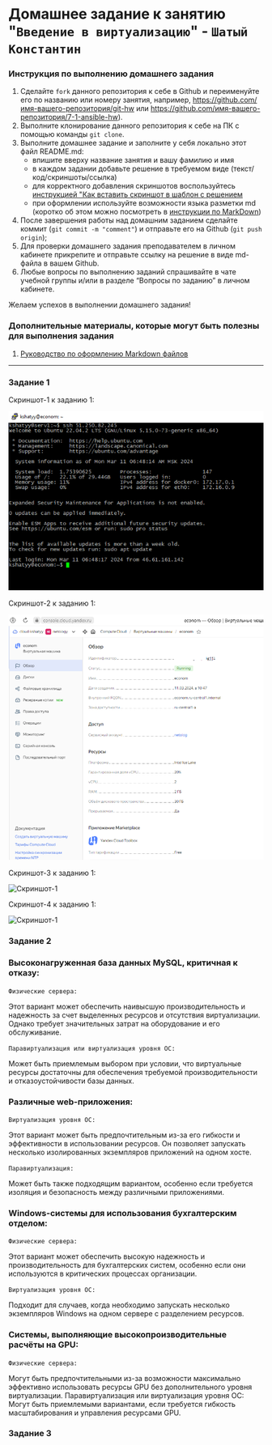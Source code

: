 # Домашнее задание к занятию "`Введение в виртуализацию`" - `Шатый Константин`


### Инструкция по выполнению домашнего задания

   1. Сделайте `fork` данного репозитория к себе в Github и переименуйте его по названию или номеру занятия, например, https://github.com/имя-вашего-репозитория/git-hw или  https://github.com/имя-вашего-репозитория/7-1-ansible-hw).
   2. Выполните клонирование данного репозитория к себе на ПК с помощью команды `git clone`.
   3. Выполните домашнее задание и заполните у себя локально этот файл README.md:
      - впишите вверху название занятия и вашу фамилию и имя
      - в каждом задании добавьте решение в требуемом виде (текст/код/скриншоты/ссылка)
      - для корректного добавления скриншотов воспользуйтесь [инструкцией "Как вставить скриншот в шаблон с решением](https://github.com/netology-code/sys-pattern-homework/blob/main/screen-instruction.md)
      - при оформлении используйте возможности языка разметки md (коротко об этом можно посмотреть в [инструкции  по MarkDown](https://github.com/netology-code/sys-pattern-homework/blob/main/md-instruction.md))
   4. После завершения работы над домашним заданием сделайте коммит (`git commit -m "comment"`) и отправьте его на Github (`git push origin`);
   5. Для проверки домашнего задания преподавателем в личном кабинете прикрепите и отправьте ссылку на решение в виде md-файла в вашем Github.
   6. Любые вопросы по выполнению заданий спрашивайте в чате учебной группы и/или в разделе “Вопросы по заданию” в личном кабинете.
   
Желаем успехов в выполнении домашнего задания!
   
### Дополнительные материалы, которые могут быть полезны для выполнения задания

1. [Руководство по оформлению Markdown файлов](https://gist.github.com/Jekins/2bf2d0638163f1294637#Code)

---

### Задание 1

Скриншот-1 к заданию 1:

![Скриншот-1](https://github.com/kshatyy/vvirt/blob/main/img/1-1.png)

Скриншот-2 к заданию 1:

![Скриншот-1](https://github.com/kshatyy/vvirt/blob/main/img/1-2.png)

Скриншот-3 к заданию 1:

![Скриншот-1](https://github.com/kshatyy/bd02/blob/main/img/2-1.png)

Скриншот-4 к заданию 1:

![Скриншот-1](https://github.com/kshatyy/bd02/blob/main/img/2-2.png)

### Задание 2


### Высоконагруженная база данных MySQL, критичная к отказу:

`Физические сервера:` 

Этот вариант может обеспечить наивысшую производительность и надежность за счет выделенных ресурсов и отсутствия виртуализации. Однако требует значительных затрат на оборудование и его обслуживание.

`Паравиртуализация или виртуализация уровня ОС:`

Может быть приемлемым выбором при условии, что виртуальные ресурсы достаточны для обеспечения требуемой производительности и отказоустойчивости базы данных.

### Различные web-приложения:

`Виртуализация уровня ОС:`

Этот вариант может быть предпочтительным из-за его гибкости и эффективности в использовании ресурсов. Он позволяет запускать несколько изолированных экземпляров приложений на одном хосте.

`Паравиртуализация:`

Может быть также подходящим вариантом, особенно если требуется изоляция и безопасность между различными приложениями.

### Windows-системы для использования бухгалтерским отделом:

`Физические сервера:`

Этот вариант может обеспечить высокую надежность и производительность для бухгалтерских систем, особенно если они используются в критических процессах организации.

`Виртуализация уровня ОС:`

Подходит для случаев, когда необходимо запускать несколько экземпляров Windows на одном сервере с разделением ресурсов.

### Системы, выполняющие высокопроизводительные расчёты на GPU:

`Физические сервера:`

Могут быть предпочтительными из-за возможности максимально эффективно использовать ресурсы GPU без дополнительного уровня виртуализации.
Паравиртуализация или виртуализация уровня ОС: Могут быть приемлемыми вариантами, если требуется гибкость масштабирования и управления ресурсами GPU.

### Задание 3
